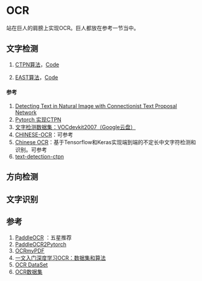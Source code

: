 # OCR

站在巨人的肩膀上实现OCR。巨人都放在参考一节当中。

## 文字检测

1. [CTPN算法](./doc/CTPN_Detection.md)，[Code](./Detection/CTPN/train.py)

2. [EAST算法](./doc/EAST_Detection.md)，[Code](./Detection/EAST/ReadMe.md)



#### 参考

1. [Detecting Text in Natural Image with Connectionist Text Proposal Network](https://arxiv.org/pdf/1609.03605.pdf)
2. [Pytorch 实现CTPN](https://github.com/BADBADBADBOY/pytorch.ctpn)
2. [文字检测数据集：VOCdevkit2007（Google云盘）](https://drive.google.com/file/d/1S9K9NKkA0RYlBswCfyUI0dv_fI4r5bcX/view)
3. [CHINESE-OCR](https://github.com/xiaofengShi/CHINESE-OCR)：可参考
4. [Chinese OCR](https://github.com/YCG09/chinese_ocr)：基于Tensorflow和Keras实现端到端的不定长中文字符检测和识别。可参考
5. [text-detection-ctpn](https://github.com/eragonruan/text-detection-ctpn)



## 方向检测


## 文字识别


## 参考

1. [PaddleOCR](https://github.com/PaddlePaddle/PaddleOCR) ：五星推荐
2. [PaddleOCR2Pytorch](https://github.com/frotms/PaddleOCR2Pytorch)
3. [OCRmyPDF](https://github.com/ocrmypdf/OCRmyPDF)
4. [一文入门深度学习OCR：数据集和算法](https://zhuanlan.zhihu.com/p/356842725)
5. [OCR DataSet](https://github.com/WenmuZhou/OCR_DataSet)
6. [OCR数据集](./doc/OCR%E6%95%B0%E6%8D%AE%E9%9B%86.md)




